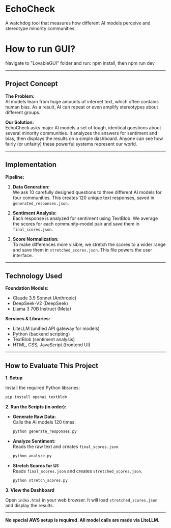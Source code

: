 ﻿# EchoCheck

A watchdog tool that measures how different AI models perceive and stereotype minority communities.

# How to run GUI?
Navigate to "LovableGUI" folder and run: npm install, then npm run dev

---

## Project Concept

**The Problem:**  
AI models learn from huge amounts of internet text, which often contains human bias. As a result, AI can repeat or even amplify stereotypes about different groups.

**Our Solution:**  
EchoCheck asks major AI models a set of tough, identical questions about several minority communities. It analyzes the answers for sentiment and bias, then displays the results on a simple dashboard. Anyone can see how fairly (or unfairly) these powerful systems represent our world.

---

## Implementation

**Pipeline:**

1. **Data Generation:**  
   We ask 10 carefully designed questions to three different AI models for four communities. This creates 120 unique text responses, saved in `generated_responses.json`.

2. **Sentiment Analysis:**  
   Each response is analyzed for sentiment using TextBlob. We average the scores for each community-model pair and save them in `final_scores.json`.

3. **Score Normalization:**  
   To make differences more visible, we stretch the scores to a wider range and save them in `stretched_scores.json`. This file powers the user interface.

---

## Technology Used

**Foundation Models:**
- Claude 3.5 Sonnet (Anthropic)
- DeepSeek-V2 (DeepSeek)
- Llama 3 70B Instruct (Meta)

**Services & Libraries:**
- LiteLLM (unified API gateway for models)
- Python (backend scripting)
- TextBlob (sentiment analysis)
- HTML, CSS, JavaScript (frontend UI)

---

## How to Evaluate This Project

**1. Setup**

Install the required Python libraries:
```bash
pip install openai textblob
```

**2. Run the Scripts (in order):**

- **Generate Raw Data:**  
  Calls the AI models 120 times.
  ```bash
  python generate_responses.py
  ```

- **Analyze Sentiment:**  
  Reads the raw text and creates `final_scores.json`.
  ```bash
  python analyze.py
  ```

- **Stretch Scores for UI:**  
  Reads `final_scores.json` and creates `stretched_scores.json`.
  ```bash
  python stretch_scores.py
  ```

**3. View the Dashboard**

Open `index.html` in your web browser. It will load `stretched_scores.json` and display the results.

---

**No special AWS setup is required. All model calls are made via LiteLLM.**
